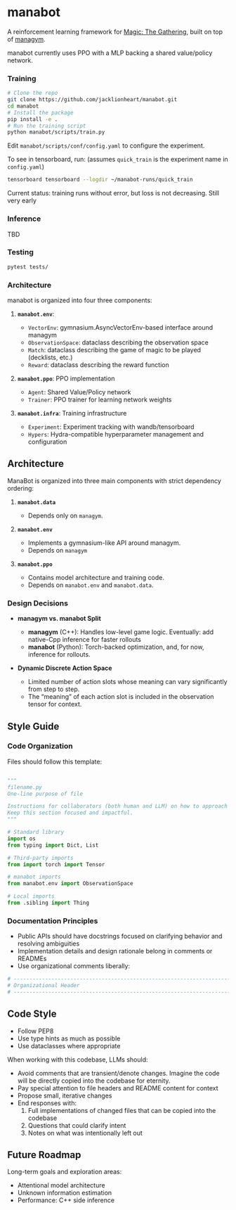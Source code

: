 # manabot

A reinforcement learning framework for [Magic: The Gathering](https://magic.wizards.com/), built on top of [managym](https://github.com/jacklionheart/managym).

manabot currently uses PPO with a MLP backing a shared value/policy network.

### Training

```bash
# Clone the repo
git clone https://github.com/jacklionheart/manabot.git
cd manabot
# Install the package
pip install -e .
# Run the training script
python manabot/scripts/train.py
```

Edit `manabot/scripts/conf/config.yaml` to configure the experiment.

To see in tensorboard, run: (assumes `quick_train` is the experiment name in `config.yaml`)
```bash
tensorboard tensorboard --logdir ~/manabot-runs/quick_train
```

Current status: training runs without error, but loss is not decreasing. Still very early

### Inference

TBD

### Testing

```bash
pytest tests/
```

### Architecture

manabot is organized into four three components:

1. **`manabot.env`**: 
   - `VectorEnv`: gymnasium.AsyncVectorEnv-based interface around managym
   - `ObservationSpace`: dataclass describing the observation space
   - `Match`: dataclass describing the game of magic to be played (decklists, etc.)
   - `Reward`: dataclass describing the reward function

2. **`manabot.ppo`**: PPO implementation  
   - `Agent`: Shared Value/Policy network
   - `Trainer`: PPO trainer for learning network weights

3. **`manabot.infra`**: Training infrastructure
   - `Experiment`: Experiment tracking with wandb/tensorboard
   - `Hypers`: Hydra-compatible hyperparameter management and configuration


## Architecture

ManaBot is organized into three main components with strict dependency ordering:

1. **`manabot.data`**  
   - Depends only on `managym`.  

2. **`manabot.env`**  
   - Implements a gymnasium-like API around managym.  
   - Depends on `managym`  

3. **`manabot.ppo`**  
   - Contains model architecture and training code.  
   - Depends on `manabot.env` and `manabot.data`.

### Design Decisions

- **managym vs. manabot Split**  
  - **managym** (C++): Handles low-level game logic. Eventually: add native-Cpp inference for faster rollouts
  - **manabot** (Python): Torch-backed optimization, and, for now, inference for rollouts.

- **Dynamic Discrete Action Space**  
  - Limited number of action slots whose meaning can vary significantly from step to step.  
  - The “meaning” of each action slot is included in the observation tensor for context.

## Style Guide

### Code Organization

Files should follow this template:

```python

"""
filename.py
One-line purpose of file

Instructions for collaborators (both human and LLM) on how to approach understanding and editing the code.
Keep this section focused and impactful.
"""

# Standard library
import os
from typing import Dict, List

# Third-party imports
from import torch import Tensor

# manabot imports
from manabot.env import ObservationSpace

# Local imports
from .sibling import Thing
```

### Documentation Principles

- Public APIs should have docstrings focused on clarifying behavior and resolving ambiguities
- Implementation details and design rationale belong in comments or READMEs
- Use organizational comments liberally:

```python
# -----------------------------------------------------------------------------
# Organizational Header
# -----------------------------------------------------------------------------
```

## Code Style

- Follow PEP8
- Use type hints as much as possible
- Use dataclasses where appropriate

When working with this codebase, LLMs should:
- Avoid comments that are transient/denote changes. Imagine the code will be directly copied into the codebase for eternity.
- Pay special attention to file headers and README content for context
- Propose small, iterative changes
- End responses with:
  1. Full implementations of changed files that can be copied into the codebase 
  2. Questions that could clarify intent
  3. Notes on what was intentionally left out

## Future Roadmap

Long-term goals and exploration areas:
- Attentional model architecture
- Unknown information estimation  
- Performance: C++ side inference

